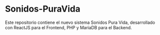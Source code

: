 # Sonidos-PuraVida
Este repositorio contiene el nuevo sistema Sonidos Pura Vida, desarrollado con ReactJS para el Frontend, PHP y MariaDB para el Backend.
